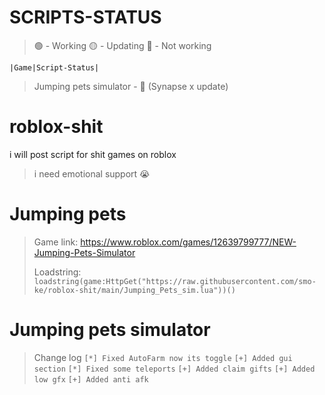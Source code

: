 # SCRIPTS-STATUS
>:green_circle: - Working
>:yellow_circle: - Updating
>:red_circle: - Not working

```|Game|Script-Status|```

>Jumping pets simulator - 🔴 (Synapse x update)

# roblox-shit
i will post script for shit games on roblox
> i need emotional support :sob:
# Jumping pets
> Game link: https://www.roblox.com/games/12639799777/NEW-Jumping-Pets-Simulator
> 
> Loadstring: ```loadstring(game:HttpGet("https://raw.githubusercontent.com/smo-ke/roblox-shit/main/Jumping_Pets_sim.lua"))()```

# Jumping pets simulator
> Change log
```[*] Fixed AutoFarm now its toggle```
```[+] Added gui section```
```[*] Fixed some teleports```
```[+] Added claim gifts```
```[+] Added low gfx```
```[+] Added anti afk```


